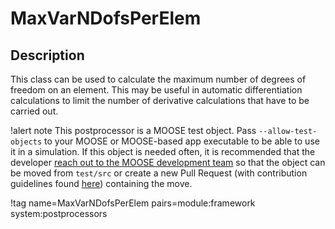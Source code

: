 # MaxVarNDofsPerElem

## Description

This class can be used to calculate the maximum number of degrees of freedom on
an element. This may be useful in automatic differentiation calculations to
limit the number of derivative calculations that have to be carried out.

!alert note
This postprocessor is a MOOSE test object. Pass `--allow-test-objects` to your MOOSE or
MOOSE-based app executable to be able to use it in a simulation. If this object is needed often, 
it is recommended that the developer [reach out to the MOOSE development team](https://github.com/idaholab/moose/discussions) 
so that the object can be moved from `test/src` or create a new Pull Request (with contribution 
guidelines found [here](https://mooseframework.inl.gov/framework/contributing.html))
containing the move.

!tag name=MaxVarNDofsPerElem pairs=module:framework system:postprocessors
